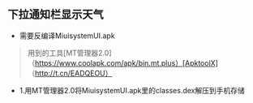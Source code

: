 ## 下拉通知栏显示天气
* 需要反编译MiuisystemUI.apk
>用到的工具[MT管理器2.0] （https://www.coolapk.com/apk/bin.mt.plus）[ApktoolX] （http://t.cn/EADQEOU） 
* 1.用MT管理器2.0将MiuisystemUI.apk里的classes.dex解压到手机存储

